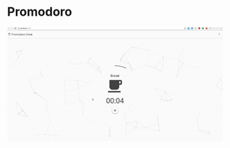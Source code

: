 # Promodoro
![Promodoro Gif](https://github.com/martonlanga/freeCodeCamp/blob/master/gifs/Promodoro.gif)
